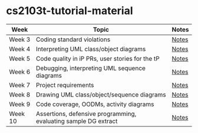 # cs2103t-tutorial-material

| Week   | Topic                                           | Notes                                                                                                                  |
| ------ | ----------------------------------------------- | ---------------------------------------------------------------------------------------------------------------------- |
| Week 3 | Coding standard violations                      | [Notes](https://github.com/Punpun1643/ay2324s1-cs2103t-tutorial-materials/blob/master/w3-coding-standard.md)           |
| Week 4 | Interpreting UML class/object diagrams          | [Notes](https://github.com/Punpun1643/ay2324s1-cs2103t-tutorial-materials/blob/master/w4-class-object-diagram.md)      |
| Week 5 | Code quality in iP PRs, user stories for the tP | [Notes](https://github.com/Punpun1643/ay2324s1-cs2103t-tutorial-materials/blob/master/w5-code-quality-user-stories.md) |
| Week 6 | Debugging, interpreting UML sequence diagrams | [Notes](https://github.com/Punpun1643/ay2324s1-cs2103t-tutorial-materials/blob/master/w6-sequence-diagrams.md)|
| Week 7 | Project requirements | [Notes](https://github.com/Punpun1643/ay2324s1-cs2103t-tutorial-materials/blob/master/w7-project-requirements.md) |
| Week 8 | Drawing UML class/object/sequence diagrams | [Notes](https://github.com/Punpun1643/ay2324s1-cs2103t-tutorial-materials/blob/master/w8-drawing-uml-class-object-sequence-diagrams.md)|
| Week 9 | Code coverage, OODMs, activity diagrams| [Notes](https://github.com/Punpun1643/ay2324s1-cs2103t-tutorial-materials/blob/master/w9-oodm-activity-diagrams.md) |
| Week 10 | Assertions, defensive programming, evaluating sample DG extract | [Notes](https://github.com/Punpun1643/ay2324s1-cs2103t-tutorial-materials/blob/master/w10-sample-dg-diagrams.md) |